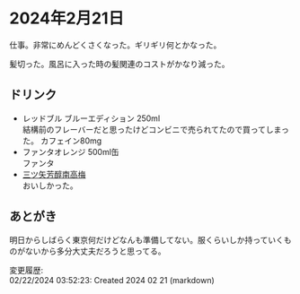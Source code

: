 # 2024年2月21日

仕事。非常にめんどくさくなった。ギリギリ何とかなった。

髪切った。風呂に入った時の髪関連のコストがかなり減った。

## ドリンク

- レッドブル ブルーエディション 250ml  
結構前のフレーバーだと思ったけどコンビニで売られてたので買ってしまった。
カフェイン80mg
- ファンタオレンジ 500ml缶  
ファンタ
- [三ツ矢芳醇南高梅](https://www.asahiinryo.co.jp/products/carbonated/mituya_houjun_nankoubai/)  
おいしかった。

## あとがき

明日からしばらく東京何だけどなんも準備してない。服くらいしか持っていくものがないから多分大丈夫だろうと思ってる。

変更履歴:  
02/22/2024 03:52:23: Created 2024 02 21 (markdown)  
